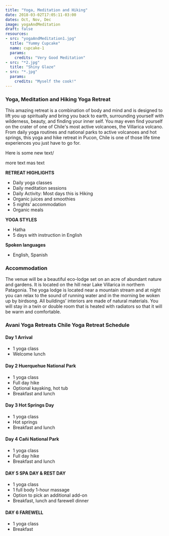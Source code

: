 ```yaml
---
title: "Yoga, Meditation and Hiking"
date: 2018-03-02T17:05:11-03:00
dates: Oct, Nov, Dec 
image: yogaAndMeditation
draft: false
resources:
- src: "yogaAndMeditation1.jpg"
  title: "Yummy Cupcake"
  name: cupcake-1
  params: 
    credits: "Very Good Meditation"
- src: "*2.jpg"
  title: "Shiny Glaze"
- src: "*.jpg"
  params: 
    credits: "Myself the cook!"
---
```

### Yoga, Meditation and Hiking Yoga Retreat

This amazing retreat is a combination of body and mind and is designed to lift you up spiritually and bring you back to earth, surrounding yourself with wilderness, beauty, and finding your inner self. You may even find yourself on the crater of one of Chile's most active volcanoes, the Villarica volcano. From daily yoga routines and national parks to active volcanoes and hot springs, this yoga and hike retreat in Pucon, Chile is one of those life time experiences you just have to go for.

Here is some new text/ 

more text
 mas text

**RETREAT HIGHLIGHTS**

* Daily yoga classes
* Daily meditation sessions
* Daily Activity: Most days this is Hiking
* Organic juices and smoothies
* 5 nights’ accommodation
* Organic meals

**YOGA STYLES**

* Hatha
* 5 days with instruction in English

**Spoken languages**

* English, Spanish

### Accommodation

The venue will be a beautiful eco-lodge set on an acre of abundant nature and gardens. It is located on the hill near Lake Villarica in northern Patagonia. The yoga lodge is located near a mountain stream and at night you can relax to the sound of running water and in the morning be woken up by birdsong. All buildings’ interiors are made of natural materials. You will stay in a twin or double room that is heated with radiators so that it will be warm and comfortable.

### Avani Yoga Retreats Chile Yoga Retreat Schedule

#### Day 1 Arrival

* 1 yoga class
* Welcome lunch

#### Day 2 Huerquehue National Park

* 1 yoga class
* Full day hike
* Optional kayaking, hot tub
* Breakfast and lunch

#### Day 3 Hot Springs Day

* 1 yoga class
* Hot springs
* Breakfast and lunch

#### Day 4 Cañi National Park

* 1 yoga class
* Full day hike
* Breakfast and lunch

#### DAY 5 SPA DAY & REST DAY

* 1 yoga class
* 1 full body 1-hour massage
* Option to pick an additional add-on
* Breakfast, lunch and farewell dinner

#### DAY 6 FAREWELL

* 1 yoga class
* Breakfast